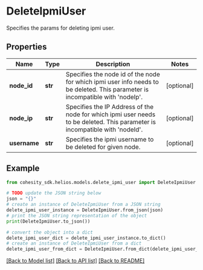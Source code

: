 # DeleteIpmiUser

Specifies the params for deleting ipmi user.

## Properties

Name | Type | Description | Notes
------------ | ------------- | ------------- | -------------
**node_id** | **str** | Specifies the node id of the node for which ipmi user info needs to be deleted. This parameter is incompatible with &#39;nodeIp&#39;. | [optional] 
**node_ip** | **str** | Specifies the IP Address of the node for which ipmi user needs to be deleted. This parameter is incompatible with &#39;nodeId&#39;. | [optional] 
**username** | **str** | Specifies the ipmi username to be deleted for given node.  | [optional] 

## Example

```python
from cohesity_sdk.helios.models.delete_ipmi_user import DeleteIpmiUser

# TODO update the JSON string below
json = "{}"
# create an instance of DeleteIpmiUser from a JSON string
delete_ipmi_user_instance = DeleteIpmiUser.from_json(json)
# print the JSON string representation of the object
print(DeleteIpmiUser.to_json())

# convert the object into a dict
delete_ipmi_user_dict = delete_ipmi_user_instance.to_dict()
# create an instance of DeleteIpmiUser from a dict
delete_ipmi_user_from_dict = DeleteIpmiUser.from_dict(delete_ipmi_user_dict)
```
[[Back to Model list]](../README.md#documentation-for-models) [[Back to API list]](../README.md#documentation-for-api-endpoints) [[Back to README]](../README.md)



